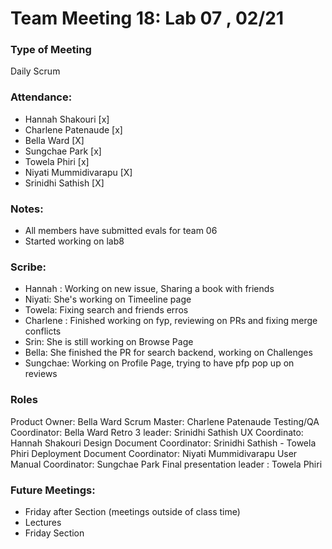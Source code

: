 # Team Meeting 18: Lab 07 , 02/21

### Type of Meeting
Daily Scrum

### Attendance: 
* Hannah Shakouri [x]
* Charlene Patenaude [x]
* Bella Ward [X]
* Sungchae Park [x]
* Towela Phiri [x]
* Niyati Mummidivarapu [X]
* Srinidhi Sathish [X]

### Notes:
- All members have submitted evals for team 06
- Started working on lab8

### Scribe:  
- Hannah : Working on new issue, Sharing a book with friends
- Niyati: She's working on Timeeline page
- Towela: Fixing search and friends erros
- Charlene : Finished working on fyp, reviewing on PRs and fixing merge conflicts
- Srin: She is still working on Browse Page
- Bella: She finished the PR for search backend, working on Challenges 
- Sungchae: Working on Profile Page, trying to have pfp pop up on reviews

### Roles 
Product Owner: Bella Ward
Scrum Master: Charlene Patenaude
Testing/QA Coordinator: Bella Ward
Retro 3 leader: Srinidhi Sathish 
UX Coordinato: Hannah Shakouri 
Design Document Coordinator: Srinidhi Sathish - Towela Phiri
Deployment Document Coordinator: Niyati Mummidivarapu
User Manual Coordinator: Sungchae Park
Final presentation leader : Towela Phiri


### Future Meetings:
* Friday after Section (meetings outside of class time)
* Lectures
* Friday Section
